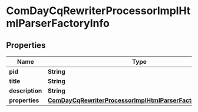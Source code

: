 
# ComDayCqRewriterProcessorImplHtmlParserFactoryInfo

## Properties
Name | Type | Description | Notes
------------ | ------------- | ------------- | -------------
**pid** | **String** |  |  [optional]
**title** | **String** |  |  [optional]
**description** | **String** |  |  [optional]
**properties** | [**ComDayCqRewriterProcessorImplHtmlParserFactoryProperties**](ComDayCqRewriterProcessorImplHtmlParserFactoryProperties.md) |  |  [optional]




